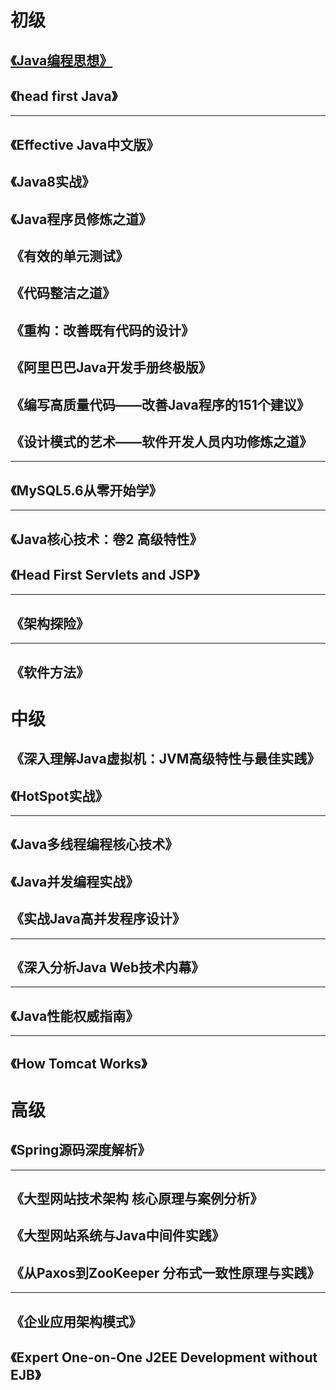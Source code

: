 # 初级
## [《Java编程思想》](Java编程思想/《Java编程思想》.md)  

## 《head first Java》  
***
## 《Effective Java中文版》 

## 《Java8实战》 

## 《Java程序员修炼之道》  

## 《有效的单元测试》  

## 《代码整洁之道》  

## 《重构：改善既有代码的设计》  

## 《阿里巴巴Java开发手册终极版》  

## 《编写高质量代码——改善Java程序的151个建议》  

## 《设计模式的艺术——软件开发人员内功修炼之道》
***
## 《MySQL5.6从零开始学》
***
## 《Java核心技术：卷2 高级特性》  

## 《Head First Servlets and JSP》  
***
## 《架构探险》  
***
## 《软件方法》
# 中级
## 《深入理解Java虚拟机：JVM高级特性与最佳实践》  

## 《HotSpot实战》
***
## 《Java多线程编程核心技术》  

## 《Java并发编程实战》  

## 《实战Java高并发程序设计》 
***
## 《深入分析Java Web技术内幕》
***
## 《Java性能权威指南》
***
## 《How Tomcat Works》
# 高级
## 《Spring源码深度解析》
***
## 《大型网站技术架构 核心原理与案例分析》  

## 《大型网站系统与Java中间件实践》  

## 《从Paxos到ZooKeeper 分布式一致性原理与实践》  
***
## 《企业应用架构模式》  

## 《Expert One-on-One J2EE Development without EJB》
